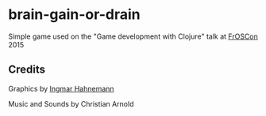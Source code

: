 # brain-gain-or-drain
Simple game used on the "Game development with Clojure" talk at [FrOSCon](https://www.froscon.de) 2015 

## Credits
Graphics by [Ingmar Hahnemann](https://www.facebook.com/UiDuesterburg)

Music and Sounds by Christian Arnold
